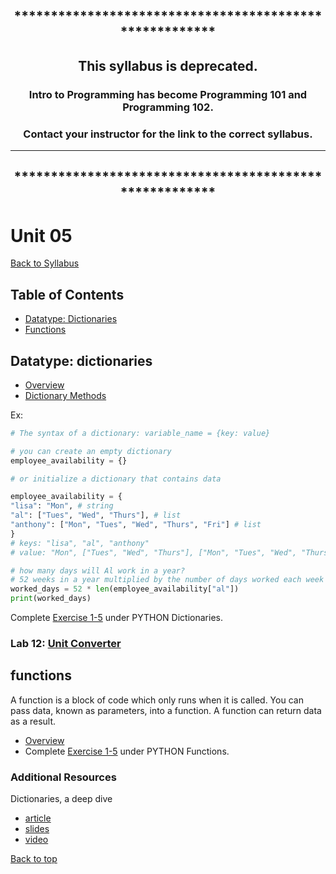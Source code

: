 <div align="center">

## *******************************************************

## This syllabus is **deprecated**.

### Intro to Programming has become Programming 101 and Programming 102. 

### **Contact your instructor** for the link to the correct syllabus. 
***
## *******************************************************
</div>

# <a id="top"></a> Unit 05

[Back to Syllabus](https://github.com/PdxCodeGuild/IntroToProgramming#top)

## Table of Contents
- [Datatype: Dictionaries](#dictionary)
- [Functions](#functions)

## <a id="dictionary"></a>Datatype: dictionaries
- [Overview](https://www.w3schools.com/python/python_dictionaries.asp)
- [Dictionary Methods](https://www.w3schools.com/python/python_ref_dictionary.asp)

Ex:
```python
# The syntax of a dictionary: variable_name = {key: value}

# you can create an empty dictionary
employee_availability = {}

# or initialize a dictionary that contains data

employee_availability = {
"lisa": "Mon", # string
"al": ["Tues", "Wed", "Thurs"], # list
"anthony": ["Mon", "Tues", "Wed", "Thurs", "Fri"] # list
}
# keys: "lisa", "al", "anthony"
# value: "Mon", ["Tues", "Wed", "Thurs"], ["Mon", "Tues", "Wed", "Thurs", "Fri"]

# how many days will Al work in a year?
# 52 weeks in a year multiplied by the number of days worked each week (3)
worked_days = 52 * len(employee_availability["al"])
print(worked_days)

```
Complete [Exercise 1-5](https://www.w3schools.com/python/exercise.asp?filename=exercise_functions1) under PYTHON Dictionaries.

### Lab 12: [Unit Converter](https://github.com/PdxCodeGuild/IntroToProgramming/blob/master/labs/lab12-unit_converter.md)

## <a id="functions"></a>functions
A function is a block of code which only runs when it is called. You can pass data, known as parameters, into a function. A function can return data as a result.

- [Overview](https://www.w3schools.com/python/python_functions.asp)
- Complete [Exercise 1-5](https://www.w3schools.com/python/exercise.asp?filename=exercise_functions1) under PYTHON Functions.

### Additional Resources
Dictionaries, a deep dive
  - [article](https://www.py4e.com/html3/09-dictionaries)
  - [slides](https://www.py4e.com/lectures3/Pythonlearn-09-Dictionaries.pptx)
  - [video](https://youtu.be/8DvywoWv6fI)

[Back to top](#top)
